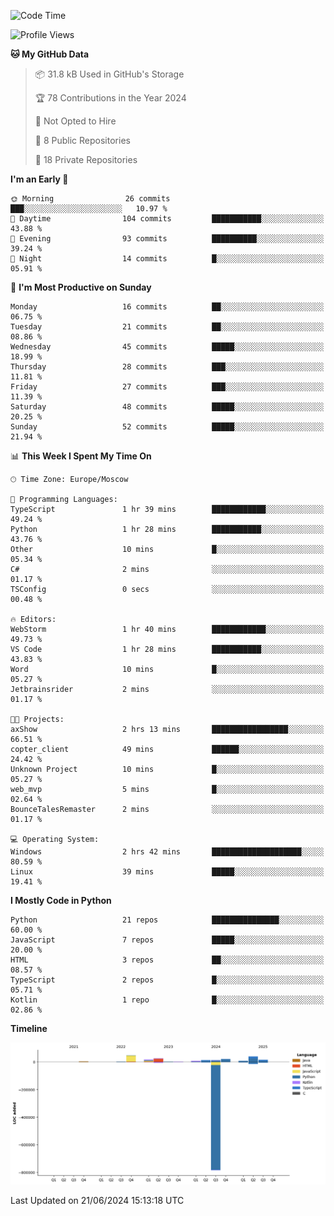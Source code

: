 <!--START_SECTION:waka-->
![Code Time](http://img.shields.io/badge/Code%20Time-374%20hrs%2026%20mins-blue)

![Profile Views](http://img.shields.io/badge/Profile%20Views-0-blue)

**🐱 My GitHub Data** 

> 📦 31.8 kB Used in GitHub's Storage 
 > 
> 🏆 78 Contributions in the Year 2024
 > 
> 🚫 Not Opted to Hire
 > 
> 📜 8 Public Repositories 
 > 
> 🔑 18 Private Repositories 
 > 
**I'm an Early 🐤** 

```text
🌞 Morning                26 commits          ███░░░░░░░░░░░░░░░░░░░░░░   10.97 % 
🌆 Daytime                104 commits         ███████████░░░░░░░░░░░░░░   43.88 % 
🌃 Evening                93 commits          ██████████░░░░░░░░░░░░░░░   39.24 % 
🌙 Night                  14 commits          █░░░░░░░░░░░░░░░░░░░░░░░░   05.91 % 
```
📅 **I'm Most Productive on Sunday** 

```text
Monday                   16 commits          ██░░░░░░░░░░░░░░░░░░░░░░░   06.75 % 
Tuesday                  21 commits          ██░░░░░░░░░░░░░░░░░░░░░░░   08.86 % 
Wednesday                45 commits          █████░░░░░░░░░░░░░░░░░░░░   18.99 % 
Thursday                 28 commits          ███░░░░░░░░░░░░░░░░░░░░░░   11.81 % 
Friday                   27 commits          ███░░░░░░░░░░░░░░░░░░░░░░   11.39 % 
Saturday                 48 commits          █████░░░░░░░░░░░░░░░░░░░░   20.25 % 
Sunday                   52 commits          █████░░░░░░░░░░░░░░░░░░░░   21.94 % 
```


📊 **This Week I Spent My Time On** 

```text
🕑︎ Time Zone: Europe/Moscow

💬 Programming Languages: 
TypeScript               1 hr 39 mins        ████████████░░░░░░░░░░░░░   49.24 % 
Python                   1 hr 28 mins        ███████████░░░░░░░░░░░░░░   43.76 % 
Other                    10 mins             █░░░░░░░░░░░░░░░░░░░░░░░░   05.34 % 
C#                       2 mins              ░░░░░░░░░░░░░░░░░░░░░░░░░   01.17 % 
TSConfig                 0 secs              ░░░░░░░░░░░░░░░░░░░░░░░░░   00.48 % 

🔥 Editors: 
WebStorm                 1 hr 40 mins        ████████████░░░░░░░░░░░░░   49.73 % 
VS Code                  1 hr 28 mins        ███████████░░░░░░░░░░░░░░   43.83 % 
Word                     10 mins             █░░░░░░░░░░░░░░░░░░░░░░░░   05.27 % 
Jetbrainsrider           2 mins              ░░░░░░░░░░░░░░░░░░░░░░░░░   01.17 % 

🐱‍💻 Projects: 
axShow                   2 hrs 13 mins       █████████████████░░░░░░░░   66.51 % 
copter_client            49 mins             ██████░░░░░░░░░░░░░░░░░░░   24.42 % 
Unknown Project          10 mins             █░░░░░░░░░░░░░░░░░░░░░░░░   05.27 % 
web_mvp                  5 mins              █░░░░░░░░░░░░░░░░░░░░░░░░   02.64 % 
BounceTalesRemaster      2 mins              ░░░░░░░░░░░░░░░░░░░░░░░░░   01.17 % 

💻 Operating System: 
Windows                  2 hrs 42 mins       ████████████████████░░░░░   80.59 % 
Linux                    39 mins             █████░░░░░░░░░░░░░░░░░░░░   19.41 % 
```

**I Mostly Code in Python** 

```text
Python                   21 repos            ███████████████░░░░░░░░░░   60.00 % 
JavaScript               7 repos             █████░░░░░░░░░░░░░░░░░░░░   20.00 % 
HTML                     3 repos             ██░░░░░░░░░░░░░░░░░░░░░░░   08.57 % 
TypeScript               2 repos             █░░░░░░░░░░░░░░░░░░░░░░░░   05.71 % 
Kotlin                   1 repo              █░░░░░░░░░░░░░░░░░░░░░░░░   02.86 % 
```



**Timeline**

![Lines of Code chart](https://raw.githubusercontent.com/adlemx/adlemx/main/assets/bar_graph.png)


 Last Updated on 21/06/2024 15:13:18 UTC
<!--END_SECTION:waka-->

